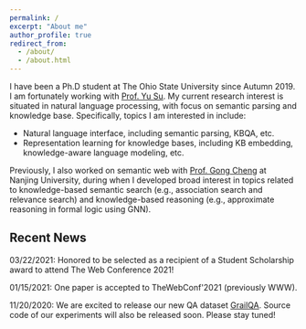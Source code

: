 ```yaml
---
permalink: /
excerpt: "About me"
author_profile: true
redirect_from: 
  - /about/
  - /about.html
---
```


I have been a Ph.D student at The Ohio State University since Autumn 2019. I am fortunately working with [Prof. Yu Su](https://ysu1989.github.io). My current research interest is situated in natural language processing, with focus on semantic parsing and knowledge base. 
Specifically, topics I am interested in include:
* Natural language interface, including semantic parsing, KBQA, etc.
* Representation learning for knowledge bases, including KB embedding, knowledge-aware language modeling, etc.

Previously, I also worked on semantic web with [Prof. Gong Cheng](http://ws.nju.edu.cn/~gcheng) at Nanjing University, during when I developed broad interest in topics related to knowledge-based semantic search (e.g., association search and relevance search) and knowledge-based reasoning (e.g., approximate reasoning in formal logic using GNN).

## Recent News
03/22/2021: Honored to be selected as a recipient of a Student Scholarship award to attend The Web Conference 2021!

01/15/2021: One paper is accepted to TheWebConf'2021 (previously WWW).

11/20/2020: We are excited to release our new QA dataset [GrailQA](http://dki-lab.github.io/GrailQA/). Source code of our experiments will also be released soon. Please stay tuned!
